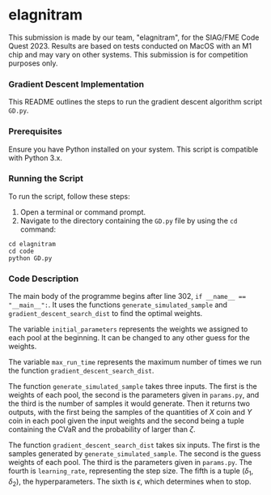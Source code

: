 # elagnitram

This submission is made by our team, "elagnitram", for the SIAG/FME Code Quest 2023. Results are based on tests conducted on MacOS with an M1 chip and may vary on other systems. This submission is for competition purposes only.

### Gradient Descent Implementation

This README outlines the steps to run the gradient descent algorithm script `GD.py`.

### Prerequisites

Ensure you have Python installed on your system. This script is compatible with Python 3.x.

### Running the Script

To run the script, follow these steps:

1. Open a terminal or command prompt.
2. Navigate to the directory containing the `GD.py` file by using the `cd` command:

```
cd elagnitram
cd code
python GD.py
```

### Code Description

The main body of the programme begins after line 302, `if __name__ == "__main__":`. It uses the functions `generate_simulated_sample` and `gradient_descent_search_dist` to find the optimal weights.

The variable `initial_parameters` represents the weights we assigned to each pool at the beginning. It can be changed to any other guess for the weights.

The variable `max_run_time` represents the maximum number of times we run the function `gradient_descent_search_dist`.

The function `generate_simulated_sample` takes three inputs. The first is the weights of each pool, the second is the parameters given in `params.py`, and the third is the number of samples it would generate. Then it returns two outputs, with the first being the samples of the quantities of $X$ coin and $Y$ coin in each pool given the input weights and the second being a tuple containing the CVaR and the probability of larger than $\zeta$.

The function `gradient_descent_search_dist` takes six inputs. The first is the samples generated by `generate_simulated_sample`. The second is the guess weights of each pool. The third is the parameters given in `params.py`. The fourth is `learning_rate`, representing the step size. The fifth is a tuple $(\delta_1,\delta_2)$, the hyperparameters. The sixth is $\epsilon$, which determines when to stop.
